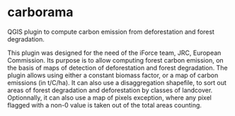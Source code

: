 # carborama
QGIS plugin to compute carbon emission from deforestation and forest degradation.

This plugin was designed for the need of the iForce team, JRC, European Commission.
Its purpose is to allow computing forest carbon emission, on the basis of maps of detection of deforestation and forest degradation.
The plugin allows using either a constant biomass factor, or a map of carbon emissions (in t/C/ha). It can also use a disaggregation shapefile, to sort out areas of forest degradation and deforestation by classes of landcover. Optionnally, it can also use a map of pixels exception, where any pixel flagged with a non-0 value is taken out of the total areas counting.
